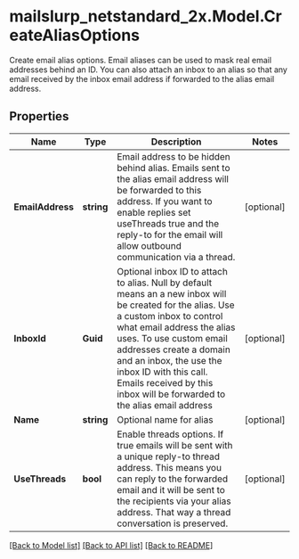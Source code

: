 # mailslurp_netstandard_2x.Model.CreateAliasOptions
Create email alias options. Email aliases can be used to mask real email addresses behind an ID. You can also attach an inbox to an alias so that any email received by the inbox email address if forwarded to the alias email address.

## Properties

Name | Type | Description | Notes
------------ | ------------- | ------------- | -------------
**EmailAddress** | **string** | Email address to be hidden behind alias. Emails sent to the alias email address will be forwarded to this address. If you want to enable replies set useThreads true and the reply-to for the email will allow outbound communication via a thread. | [optional] 
**InboxId** | **Guid** | Optional inbox ID to attach to alias. Null by default means an a new inbox will be created for the alias. Use a custom inbox to control what email address the alias uses. To use custom email addresses create a domain and an inbox, the use the inbox ID with this call. Emails received by this inbox will be forwarded to the alias email address | [optional] 
**Name** | **string** | Optional name for alias | [optional] 
**UseThreads** | **bool** | Enable threads options. If true emails will be sent with a unique reply-to thread address. This means you can reply to the forwarded email and it will be sent to the recipients via your alias address. That way a thread conversation is preserved. | [optional] 

[[Back to Model list]](../README#documentation-for-models) [[Back to API list]](../README#documentation-for-api-endpoints) [[Back to README]](../README)

